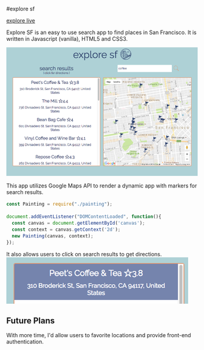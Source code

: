 #explore sf

[explore live][explore]

[explore]: https://kattelles.github.io/exploresf/


Explore SF is an easy to use search app to find places in San Francisco. It is written in Javascript (vanilla), HTML5 and CSS3.

![image of splash](https://github.com/kattelles/exploresf/blob/master/app/assets/img/screenshot.png)

This app utilizes Google Maps API to render a dynamic app with markers for search results.

```Javascript
const Painting = require("./painting");

document.addEventListener("DOMContentLoaded", function(){
  const canvas = document.getElementById('canvas');
  const context = canvas.getContext('2d');
  new Painting(canvas, context);
});
```

It also allows users to click on search results to get directions.
![image of splash](https://github.com/kattelles/exploresf/blob/master/app/assets/img/click.png)

## Future Plans

With more time, I'd allow users to favorite locations and provide front-end authentication.

